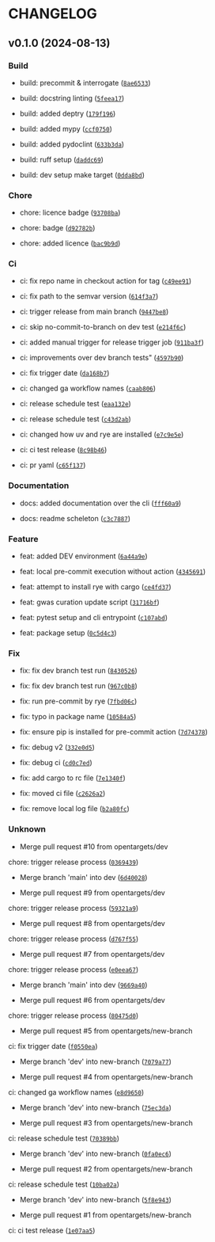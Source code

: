 # CHANGELOG



## v0.1.0 (2024-08-13)

### Build

* build: precommit &amp; interrogate ([`8ae6533`](https://github.com/opentargets/gentroutils/commit/8ae6533e757551fbe32d386725deeeb27def2ed7))

* build: docstring linting ([`5feea17`](https://github.com/opentargets/gentroutils/commit/5feea17a28241dd7f4ecd43ebb7c4e34e0fd8301))

* build: added deptry ([`179f196`](https://github.com/opentargets/gentroutils/commit/179f196e766185ba8a54a5292a2aedf80e45b4ab))

* build: added mypy ([`ccf0750`](https://github.com/opentargets/gentroutils/commit/ccf07504df5350063ad0c3cdc1e38876a14f5507))

* build: added pydoclint ([`633b3da`](https://github.com/opentargets/gentroutils/commit/633b3da1623c41da519c9ad5f0caf747648a051e))

* build: ruff setup ([`daddc69`](https://github.com/opentargets/gentroutils/commit/daddc6949bb2d8e39783e2837a85a3b853825590))

* build: dev setup make target ([`0dda8bd`](https://github.com/opentargets/gentroutils/commit/0dda8bdab571d925e2a42e66fa0dc7809b2da68f))

### Chore

* chore: licence badge ([`93708ba`](https://github.com/opentargets/gentroutils/commit/93708bad3bbc1d65cc0f87faad4cbe14856bbf93))

* chore: badge ([`d92782b`](https://github.com/opentargets/gentroutils/commit/d92782b8ccced842e8fa853f00c298b432e759c8))

* chore: added licence ([`bac9b9d`](https://github.com/opentargets/gentroutils/commit/bac9b9d20279ce08623571fa29bf43d8d63fab83))

### Ci

* ci: fix repo name in checkout action for tag ([`c49ee91`](https://github.com/opentargets/gentroutils/commit/c49ee911455468650a4e7230543c9060739c9182))

* ci: fix path to the semvar version ([`614f3a7`](https://github.com/opentargets/gentroutils/commit/614f3a753fb562264fb05189ee27c16a522cfcbc))

* ci: trigger release from main branch ([`9447be8`](https://github.com/opentargets/gentroutils/commit/9447be8627108b7924bcad0750d7c53f2babb100))

* ci: skip no-commit-to-branch on dev test ([`e214f6c`](https://github.com/opentargets/gentroutils/commit/e214f6c657eae9ed519cf552fc03639396cb2d45))

* ci: added manual trigger for release trigger job ([`911ba3f`](https://github.com/opentargets/gentroutils/commit/911ba3f42a81055dd006c8f1020ffdb315357eac))

* ci: improvements over dev branch tests&#34; ([`4597b90`](https://github.com/opentargets/gentroutils/commit/4597b90227306822718c0364db8d8a336282cc95))

* ci: fix trigger date ([`da168b7`](https://github.com/opentargets/gentroutils/commit/da168b7153a5b0eb03319e0a248a704604bb9cca))

* ci: changed ga workflow names ([`caab806`](https://github.com/opentargets/gentroutils/commit/caab806457f36c84556422ef61eeed6a219e6bb6))

* ci: release schedule test ([`eaa132e`](https://github.com/opentargets/gentroutils/commit/eaa132ea06694110b969bd4b079f96f32ae80078))

* ci: release schedule test ([`c43d2ab`](https://github.com/opentargets/gentroutils/commit/c43d2ab659ddbc7ec2e22c2c1a07d136a725e4d5))

* ci: changed how uv and rye are installed ([`e7c9e5e`](https://github.com/opentargets/gentroutils/commit/e7c9e5e2dec910aa9cef2b14b1d88d4e669c057a))

* ci: ci test release ([`8c98b46`](https://github.com/opentargets/gentroutils/commit/8c98b46b40e5779eb789b3b510d0352dc45a34f0))

* ci: pr yaml ([`c65f137`](https://github.com/opentargets/gentroutils/commit/c65f1379d45bd1f1437fa816fa6fb4e5ae5f4737))

### Documentation

* docs: added documentation over the cli ([`fff60a9`](https://github.com/opentargets/gentroutils/commit/fff60a91a933d075989803f570fea0c8d64ec50c))

* docs: readme scheleton ([`c3c7887`](https://github.com/opentargets/gentroutils/commit/c3c7887f633e89fb153ffd2a8981442e6fb58b92))

### Feature

* feat: added DEV environment ([`6a44a9e`](https://github.com/opentargets/gentroutils/commit/6a44a9ede2a9b56a3f58873f458a1843abc3b422))

* feat: local pre-commit execution without action ([`4345691`](https://github.com/opentargets/gentroutils/commit/4345691c7e3a352b72d5003fbfe5781d7d111c90))

* feat: attempt to install rye with cargo ([`ce4fd37`](https://github.com/opentargets/gentroutils/commit/ce4fd37ed2483c353bc552e6d9e91b5f9883dc52))

* feat: gwas curation update script ([`31716bf`](https://github.com/opentargets/gentroutils/commit/31716bf7a62c097e19305023f9023b7338e404ee))

* feat: pytest setup and cli entrypoint ([`c107abd`](https://github.com/opentargets/gentroutils/commit/c107abd843efc6a60c6604e22ca5994fe46d3617))

* feat: package setup ([`0c5d4c3`](https://github.com/opentargets/gentroutils/commit/0c5d4c3186ae6ddc18f46e0e76ad690e08c8ec56))

### Fix

* fix: fix dev branch test run ([`8430526`](https://github.com/opentargets/gentroutils/commit/8430526f911fbe91c58131056f091cbd11ef2e15))

* fix: fix dev branch test run ([`967c0b8`](https://github.com/opentargets/gentroutils/commit/967c0b83d3e1c4f6e9c7c2d909fbb71674ec8871))

* fix: run pre-commit by rye ([`7fbd06c`](https://github.com/opentargets/gentroutils/commit/7fbd06cbeb42563f6c2a66f768e490f554a7c07b))

* fix: typo in package name ([`10584a5`](https://github.com/opentargets/gentroutils/commit/10584a56790cf4693bd47ee3e50672bc4bb78068))

* fix: ensure pip is installed for pre-commit action ([`7d74378`](https://github.com/opentargets/gentroutils/commit/7d74378a45c307b9ae64cd6dfd707948113b5e7d))

* fix: debug v2 ([`332e0d5`](https://github.com/opentargets/gentroutils/commit/332e0d58dee315c9aa5f57f20464d1097c41cb59))

* fix: debug ci ([`cd0c7ed`](https://github.com/opentargets/gentroutils/commit/cd0c7eda865af9df5bf1ab65dfa405b3a13e605c))

* fix: add cargo to rc file ([`7e1340f`](https://github.com/opentargets/gentroutils/commit/7e1340f1fb4aa57092f149db0e9400d18a4a0cca))

* fix: moved ci file ([`c2626a2`](https://github.com/opentargets/gentroutils/commit/c2626a2479217e1e0e4a36470503d3a1f19f3021))

* fix: remove local log file ([`b2a80fc`](https://github.com/opentargets/gentroutils/commit/b2a80fceceeb34832ddc271c28c8de9363e3b745))

### Unknown

* Merge pull request #10 from opentargets/dev

chore: trigger release process ([`0369439`](https://github.com/opentargets/gentroutils/commit/03694399a0f1f412950c81eb6a68e46af1be383d))

* Merge branch &#39;main&#39; into dev ([`6d40028`](https://github.com/opentargets/gentroutils/commit/6d400282725abf414dba86f2d4cfda3b2a317c75))

* Merge pull request #9 from opentargets/dev

chore: trigger release process ([`59321a9`](https://github.com/opentargets/gentroutils/commit/59321a90ab91ea4d9d605db7ded429df932fa2e9))

* Merge pull request #8 from opentargets/dev

chore: trigger release process ([`d767f55`](https://github.com/opentargets/gentroutils/commit/d767f55bf5d5b895915415b54699d2a54d83fb5d))

* Merge pull request #7 from opentargets/dev

chore: trigger release process ([`e0eea67`](https://github.com/opentargets/gentroutils/commit/e0eea67f21a0b1e1c72be8b5b2d139029a5f7f51))

* Merge branch &#39;main&#39; into dev ([`9669a40`](https://github.com/opentargets/gentroutils/commit/9669a405838289e8869c9f861e03134a65cf6825))

* Merge pull request #6 from opentargets/dev

chore: trigger release process ([`80475d0`](https://github.com/opentargets/gentroutils/commit/80475d0f727c93f67cb190537e16104752f1b9b2))

* Merge pull request #5 from opentargets/new-branch

ci: fix trigger date ([`f0550ea`](https://github.com/opentargets/gentroutils/commit/f0550eac15663684cbfe61725c7f669d0a54f7e8))

* Merge branch &#39;dev&#39; into new-branch ([`7079a77`](https://github.com/opentargets/gentroutils/commit/7079a7730972409ccd844d53b11b504a8d7740a0))

* Merge pull request #4 from opentargets/new-branch

ci: changed ga workflow names ([`e8d9650`](https://github.com/opentargets/gentroutils/commit/e8d96501481b76c6b0704de73e54c8b6977af12a))

* Merge branch &#39;dev&#39; into new-branch ([`75ec3da`](https://github.com/opentargets/gentroutils/commit/75ec3da21cb2ba1ef5e2d4101503f2769ff46562))

* Merge pull request #3 from opentargets/new-branch

ci: release schedule test ([`70389bb`](https://github.com/opentargets/gentroutils/commit/70389bb666079c15dbb84ebc0acf1cb9fdec1ee5))

* Merge branch &#39;dev&#39; into new-branch ([`0fa0ec6`](https://github.com/opentargets/gentroutils/commit/0fa0ec66a129d53f40f7acbe74d15044303efaba))

* Merge pull request #2 from opentargets/new-branch

ci: release schedule test ([`10ba02a`](https://github.com/opentargets/gentroutils/commit/10ba02afd97595a9148a7e07bdfaaa5bb194f4b0))

* Merge branch &#39;dev&#39; into new-branch ([`5f8e943`](https://github.com/opentargets/gentroutils/commit/5f8e9438c7f88c6d54c591d8e7ce3899efcf7a7d))

* Merge pull request #1 from opentargets/new-branch

ci: ci test release ([`1e07aa5`](https://github.com/opentargets/gentroutils/commit/1e07aa5cd4860c1c6c996b953a836f19028580db))
